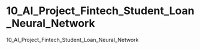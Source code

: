 # 10_AI_Project_Fintech_Student_Loan_Neural_Network
10_AI_Project_Fintech_Student_Loan_Neural_Network
